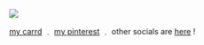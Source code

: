 <img src="https://media1.tenor.com/m/bSrlff5bHwwAAAAC/verosika-mayday-helluva-boss.gif">

[my carrd](https://catty.crd.co) ﹒ [my pinterest](https://www.pinterest.com/cattylogo/)  ﹒ other socials are [here](https://beacons.ai/cattylogo) !

